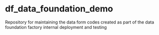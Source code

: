 # df_data_foundation_demo
Repository for maintaining the data form codes created as part of the data foundation factory internal deployment and testing
